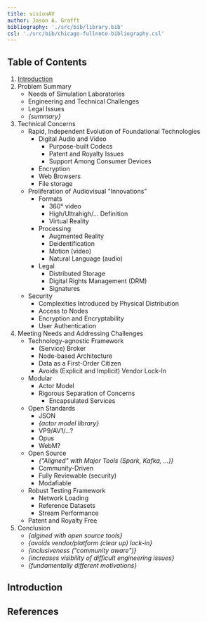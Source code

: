 ```yaml
---
title: visionAV
author: Jason A. Grafft
bibliography: './src/bib/library.bib'
csl: './src/bib/chicago-fullnote-bibliography.csl'
---
```

## Table of Contents
1. [Introduction](#introduction)
2. Problem Summary
    - Needs of Simulation Laboratories
    - Engineering and Technical Challenges
    - Legal Issues
    - *{summary}*
3. Technical Concerns
    - Rapid, Independent Evolution of Foundational Technologies
        - Digital Audio and Video
            - Purpose-built Codecs
            - Patent and Royalty Issues
            - Support Among Consumer Devices
        - Encryption
        - Web Browsers
        - File storage
    - Proliferation of Audiovisual "Innovations"
        - Formats
            - 360° video
            - High/Ultrahigh/... Definition
            - Virtual Reality
        - Processing
            - Augmented Reality
            - Deidentification
            - Motion (video)
            - Natural Language (audio)
        - Legal
            - Distributed Storage
            - Digital Rights Management (DRM)
            - Signatures
    - Security
        - Complexities Introduced by Physical Distribution
        - Access to Nodes
        - Encryption and Encryptability
        - User Authentication
3. Meeting Needs and Addressing Challenges
    - Technology-agnostic Framework
        - (Service) Broker
        - Node-based Architecture
        - Data as a First-Order Citizen
        - Avoids (Explicit and Implicit) Vendor Lock-In
    - Modular
        - Actor Model
        - Rigorous Separation of Concerns
            - Encapsulated Services
    - Open Standards
        - JSON
        - *{actor model library}*
        - VP9/AV1/...?
        - Opus
        - WebM?
    - Open Source
        - *{"Aligned" with Major Tools (Spark, Kafka, ...)}*
        - Community-Driven
        - Fully Reviewable (security)
        - Modafiable
    - Robust Testing Framework
        - Network Loading
        - Reference Datasets
        - Stream Performance
    - Patent and Royalty Free
4. Conclusion
    - *{algined with open source tools}*
    - *{avoids vendor/platform (clear up) lock-in}*
    - *{inclusiveness ("community aware")}*
    - *{increases visibility of difficult engineering issues}*
    - *{fundamentally different motivations}*

## Introduction


## References